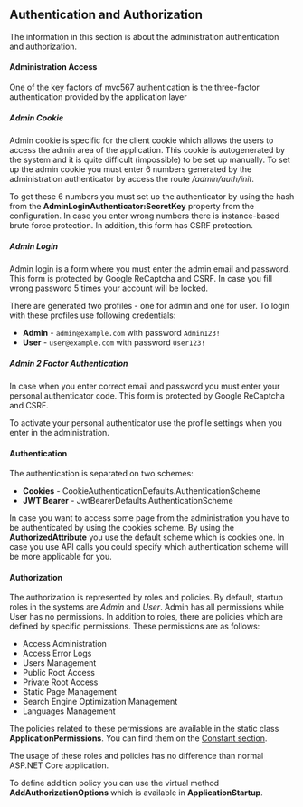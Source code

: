 ## Authentication and Authorization

The information in this section is about the administration authentication and authorization.

#### Administration Access

One of the key factors of mvc567 authentication is the three-factor authentication provided by the application layer

##### Admin Cookie

Admin cookie is specific for the client cookie which allows the users to access the admin area of the application. This cookie is autogenerated by the system and it is quite difficult (impossible) to be set up manually. 
To set up the admin cookie you must enter 6 numbers generated by the administration authenticator by access the route */admin/auth/init*.

To get these 6 numbers you must set up the authenticator by using the hash from the **AdminLoginAuthenticator:SecretKey** property from the configuration. In case you enter wrong numbers there is instance-based brute force protection. In addition, this form has CSRF protection.

##### Admin Login

Admin login is a form where you must enter the admin email and password. This form is protected by Google ReCaptcha and CSRF. In case you fill wrong password 5 times your account will be locked.

There are generated two profiles - one for admin and one for user. To login with these profiles use following credentials:

* **Admin** - ```admin@example.com``` with password ```Admin123!```
* **User** - ```user@example.com``` with password ```User123!```

##### Admin 2 Factor Authentication

In case when you enter correct email and password you must enter your personal authenticator code. This form is protected by Google ReCaptcha and CSRF.

To activate your personal authenticator use the profile settings when you enter in the administration. 

#### Authentication

The authentication is separated on two schemes:
* **Cookies** - CookieAuthenticationDefaults.AuthenticationScheme
* **JWT Bearer** - JwtBearerDefaults.AuthenticationScheme

In case you want to access some page from the administration you have to be authenticated by using the cookies scheme. By using the **AuthorizedAttribute** you use the default scheme which is cookies one.
In case you use API calls you could specify which authentication scheme will be more applicable for you.

#### Authorization

The authorization is represented by roles and policies. By default, startup roles in the systems are *Admin* and *User*. Admin has all permissions while User has no permissions.
In addition to roles, there are policies which are defined by specific permissions. These permissions are as follows:

* Access Administration
* Access Error Logs
* Users Management
* Public Root Access
* Private Root Access
* Static Page Management
* Search Engine Optimization Management
* Languages Management

The policies related to these permissions are available in the static class **ApplicationPermissions**. You can find them on the [Constant section](https://mvc567.com/documentation/ready-to-use/constants).

The usage of these roles and policies has no difference than normal ASP.NET Core application.

To define addition policy you can use the virtual method **AddAuthorizationOptions** which is available in **ApplicationStartup**.